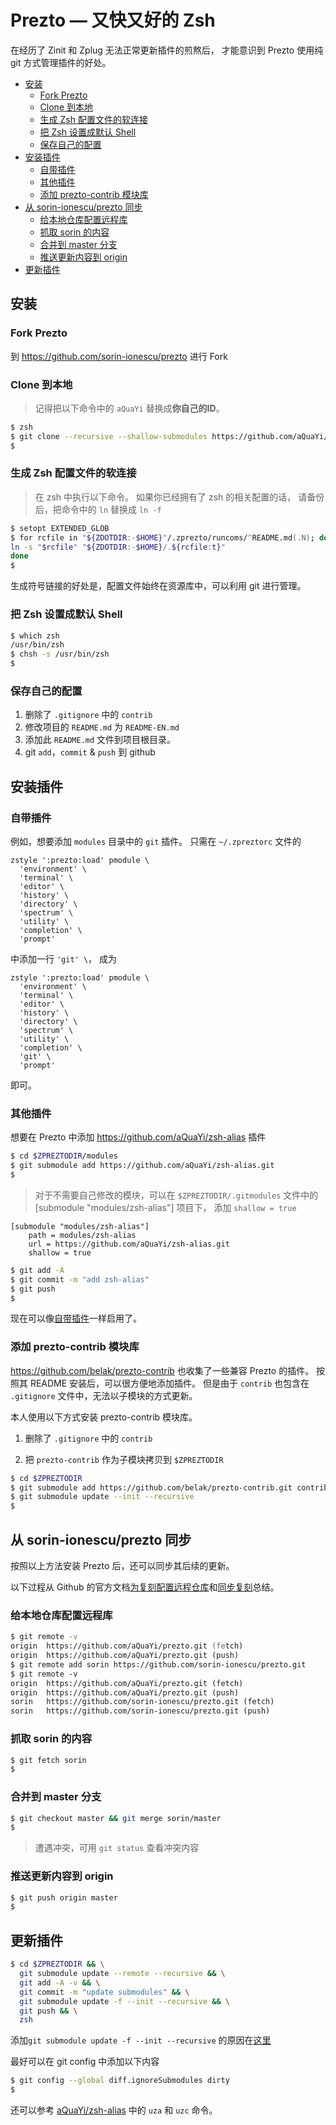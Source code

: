 # Prezto — 又快又好的 Zsh

在经历了 Zinit 和 Zplug 无法正常更新插件的煎熬后，
才能意识到 Prezto 使用纯 git 方式管理插件的好处。

- [安装](#%e5%ae%89%e8%a3%85)
	- [Fork Prezto](#fork-prezto)
	- [Clone 到本地](#clone-%e5%88%b0%e6%9c%ac%e5%9c%b0)
	- [生成 Zsh 配置文件的软连接](#%e7%94%9f%e6%88%90-zsh-%e9%85%8d%e7%bd%ae%e6%96%87%e4%bb%b6%e7%9a%84%e8%bd%af%e8%bf%9e%e6%8e%a5)
	- [把 Zsh 设置成默认 Shell](#%e6%8a%8a-zsh-%e8%ae%be%e7%bd%ae%e6%88%90%e9%bb%98%e8%ae%a4-shell)
	- [保存自己的配置](#%e4%bf%9d%e5%ad%98%e8%87%aa%e5%b7%b1%e7%9a%84%e9%85%8d%e7%bd%ae)
- [安装插件](#%e5%ae%89%e8%a3%85%e6%8f%92%e4%bb%b6)
	- [自带插件](#%e8%87%aa%e5%b8%a6%e6%8f%92%e4%bb%b6)
	- [其他插件](#%e5%85%b6%e4%bb%96%e6%8f%92%e4%bb%b6)
	- [添加 prezto-contrib 模块库](#%e6%b7%bb%e5%8a%a0-prezto-contrib-%e6%a8%a1%e5%9d%97%e5%ba%93)
- [从 sorin-ionescu/prezto 同步](#%e4%bb%8e-sorin-ionescuprezto-%e5%90%8c%e6%ad%a5)
	- [给本地仓库配置远程库](#%e7%bb%99%e6%9c%ac%e5%9c%b0%e4%bb%93%e5%ba%93%e9%85%8d%e7%bd%ae%e8%bf%9c%e7%a8%8b%e5%ba%93)
	- [抓取 sorin 的内容](#%e6%8a%93%e5%8f%96-sorin-%e7%9a%84%e5%86%85%e5%ae%b9)
	- [合并到 master 分支](#%e5%90%88%e5%b9%b6%e5%88%b0-master-%e5%88%86%e6%94%af)
	- [推送更新内容到 origin](#%e6%8e%a8%e9%80%81%e6%9b%b4%e6%96%b0%e5%86%85%e5%ae%b9%e5%88%b0-origin)
- [更新插件](#%e6%9b%b4%e6%96%b0%e6%8f%92%e4%bb%b6)

## 安装

### Fork Prezto

到 <https://github.com/sorin-ionescu/prezto> 进行 Fork

### Clone 到本地

> 记得把以下命令中的 `aQuaYi` 替换成**你自己的ID**。

```Zsh
$ zsh
$ git clone --recursive --shallow-submodules https://github.com/aQuaYi/prezto.git "${ZDOTDIR:-$HOME}/.zprezto"
$
```

### 生成 Zsh 配置文件的软连接

> 在 zsh 中执行以下命令。
> 如果你已经拥有了 zsh 的相关配置的话，
> 请备份后，把命令中的 `ln` 替换成 `ln -f`

```Zsh
$ setopt EXTENDED_GLOB
$ for rcfile in "${ZDOTDIR:-$HOME}"/.zprezto/runcoms/^README.md(.N); do
ln -s "$rcfile" "${ZDOTDIR:-$HOME}/.${rcfile:t}"
done
$
```

生成符号链接的好处是，配置文件始终在资源库中，可以利用 git 进行管理。

### 把 Zsh 设置成默认 Shell

```zsh
$ which zsh
/usr/bin/zsh
$ chsh -s /usr/bin/zsh
$
```

### 保存自己的配置

1. 删除了 `.gitignore` 中的 `contrib`
1. 修改项目的 `README.md` 为 `README-EN.md`
1. 添加此 `README.md` 文件到项目根目录。
1. git `add`，`commit` & `push` 到 github

## 安装插件

### 自带插件

例如，想要添加 `modules` 目录中的 `git` 插件。
只需在 `~/.zpreztorc` 文件的

```text
zstyle ':prezto:load' pmodule \
  'environment' \
  'terminal' \
  'editor' \
  'history' \
  'directory' \
  'spectrum' \
  'utility' \
  'completion' \
  'prompt'
```

中添加一行 `'git' \`， 成为

```text
zstyle ':prezto:load' pmodule \
  'environment' \
  'terminal' \
  'editor' \
  'history' \
  'directory' \
  'spectrum' \
  'utility' \
  'completion' \
  'git' \
  'prompt'
```

即可。

### 其他插件

想要在 Prezto 中添加 <https://github.com/aQuaYi/zsh-alias> 插件

```zsh
$ cd $ZPREZTODIR/modules
$ git submodule add https://github.com/aQuaYi/zsh-alias.git
$
```

> 对于不需要自己修改的模块，可以在 `$ZPREZTODIR/.gitmodules` 文件中的
[submodule "modules/zsh-alias"] 项目下，
添加 `shallow = true`

```text
[submodule "modules/zsh-alias"]
	path = modules/zsh-alias
	url = https://github.com/aQuaYi/zsh-alias.git
	shallow = true
```

```zsh
$ git add -A
$ git commit -m "add zsh-alias"
$ git push
$
```

现在可以像[自带插件](#%e8%87%aa%e5%b8%a6%e6%8f%92%e4%bb%b6)一样启用了。

### 添加 prezto-contrib 模块库

<https://github.com/belak/prezto-contrib> 也收集了一些兼容 Prezto 的插件。
按照其 README 安装后，可以很方便地添加插件。
但是由于 `contrib` 也包含在 `.gitignore` 文件中，无法以子模块的方式更新。

本人使用以下方式安装 prezto-contrib 模块库。

1. 删除了 `.gitignore` 中的 `contrib`

2. 把 `prezto-contrib` 作为子模块拷贝到 `$ZPREZTODIR`

```zsh
$ cd $ZPREZTODIR
$ git submodule add https://github.com/belak/prezto-contrib.git contrib
$ git submodule update --init --recursive
$
```

## 从 sorin-ionescu/prezto 同步

按照以上方法安装 Prezto 后，还可以同步其后续的更新。

以下过程从 Github 的官方文档[为复刻配置远程仓库](https://help.github.com/cn/github/collaborating-with-issues-and-pull-requests/configuring-a-remote-for-a-fork)和[同步复刻](https://help.github.com/cn/github/collaborating-with-issues-and-pull-requests/syncing-a-fork)总结。

### 给本地仓库配置远程库

```zsh
$ git remote -v
origin	https://github.com/aQuaYi/prezto.git (fetch)
origin	https://github.com/aQuaYi/prezto.git (push)
$ git remote add sorin https://github.com/sorin-ionescu/prezto.git
$ git remote -v
origin	https://github.com/aQuaYi/prezto.git (fetch)
origin	https://github.com/aQuaYi/prezto.git (push)
sorin	https://github.com/sorin-ionescu/prezto.git (fetch)
sorin	https://github.com/sorin-ionescu/prezto.git (push)
```

### 抓取 sorin 的内容

```zsh
$ git fetch sorin
$
```

### 合并到 master 分支

```zsh
$ git checkout master && git merge sorin/master
$
```

>遭遇冲突，可用 `git status` 查看冲突内容

### 推送更新内容到 origin

```zsh
$ git push origin master
$
```

## 更新插件

```zsh
$ cd $ZPREZTODIR && \
  git submodule update --remote --recursive && \
  git add -A -v && \
  git commit -m "update submodules" && \
  git submodule update -f --init --recursive && \
  git push && \
  zsh
```

添加`git submodule update -f --init --recursive` 的原因在[这里](https://github.com/aQuaYi/dirty-module)

最好可以在 git config 中添加以下内容

```zsh
$ git config --global diff.ignoreSubmodules dirty
$
```

还可以参考 [aQuaYi/zsh-alias](https://github.com/aQuaYi/zsh-alias/blob/master/zsh-alias.plugin.zsh) 中的 `uza` 和 `uzc` 命令。
